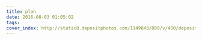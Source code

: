 ```yaml
---
title: plan
date: 2016-08-03 01:05:02
tags:
cover_index: http://static8.depositphotos.com/1149843/889/v/450/depositphotos_8899150-Ground-floor-blueprints-sketch.jpg
---
```

